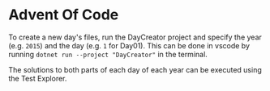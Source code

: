 # Advent Of Code

To create a new day's files, run the DayCreator project and specify the year (e.g. `2015`) and the day (e.g. `1` for Day01). This can be done in vscode by running `dotnet run --project "DayCreator"` in the terminal.

The solutions to both parts of each day of each year can be executed using the Test Explorer.

